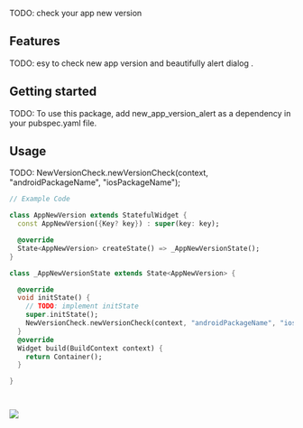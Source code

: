 <!--
This README describes the package. If you publish this package to pub.dev,
this README's contents appear on the landing page for your package.

For information about how to write a good package README, see the guide for
[writing package pages](https://dart.dev/guides/libraries/writing-package-pages).

For general information about developing packages, see the Dart guide for
[creating packages](https://dart.dev/guides/libraries/create-library-packages)
and the Flutter guide for
[developing packages and plugins](https://flutter.dev/developing-packages).
-->

TODO: check your app new version

## Features

TODO: esy to check new app version and beautifully alert dialog .

## Getting started

TODO: To use this package, add new_app_version_alert as a dependency in your pubspec.yaml file.

## Usage

TODO: NewVersionCheck.newVersionCheck(context, "androidPackageName", "iosPackageName");

```dart
// Example Code

class AppNewVersion extends StatefulWidget {
  const AppNewVersion({Key? key}) : super(key: key);

  @override
  State<AppNewVersion> createState() => _AppNewVersionState();
}

class _AppNewVersionState extends State<AppNewVersion> {

  @override
  void initState() {
    // TODO: implement initState
    super.initState();
    NewVersionCheck.newVersionCheck(context, "androidPackageName", "iosPackageName");
  }
  @override
  Widget build(BuildContext context) {
    return Container();
  }

}




```



<td>
<img src="https://firebasestorage.googleapis.com/v0/b/mdfreefirefreediamond.appspot.com/o/Screenshot%202022-11-09%20at%201.00.21%20PM.png?alt=media&token=3c51bb95-55ba-42b7-aee3-c36974098712">
</td>


